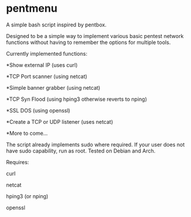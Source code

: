 # pentmenu
A simple bash script inspired by pentbox.

Designed to be a simple way to implement various basic pentest network functions without having to remember the options for multiple tools.

Currently implemented functions:

*Show external IP (uses curl)

*TCP Port scanner (using netcat)

*Simple banner grabber (using netcat)

*TCP Syn Flood (using hping3 otherwise reverts to nping)

*SSL DOS (using openssl)

*Create a TCP or UDP listener (uses netcat)

*More to come...


The script already implements sudo where required.  If your user does not have sudo capability, run as root.  Tested on Debian and Arch.

Requires:

curl

netcat

hping3 (or nping)

openssl
